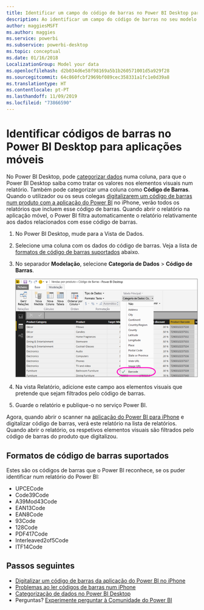 ```yaml
---
title: Identificar um campo do código de barras no Power BI Desktop para as aplicações móveis
description: Ao identificar um campo do código de barras no seu modelo do Power BI Desktop, pode filtrar automaticamente os dados dos códigos de barras na aplicação do Power BI do seu iPhone.
author: maggiesMSFT
ms.author: maggies
ms.service: powerbi
ms.subservice: powerbi-desktop
ms.topic: conceptual
ms.date: 01/16/2018
LocalizationGroup: Model your data
ms.openlocfilehash: d2b034d6e58f98169a5b1b260571001d5a929f28
ms.sourcegitcommit: 64c860fcbf2969bf089cec358331a1fc1e0d39a8
ms.translationtype: HT
ms.contentlocale: pt-PT
ms.lasthandoff: 11/09/2019
ms.locfileid: "73866590"
---
```

# <a name="tag-barcodes-in-power-bi-desktop-for-the-mobile-apps"></a>Identificar códigos de barras no Power BI Desktop para aplicações móveis

No Power BI Desktop, pode [categorizar dados](desktop-data-categorization.md) numa coluna, para que o Power BI Desktop saiba como tratar os valores nos elementos visuais num relatório. Também pode categorizar uma coluna como **Código de Barras**. Quando o utilizador ou os seus colegas [digitalizarem um código de barras num produto com a aplicação do Power BI](consumer/mobile/mobile-apps-scan-barcode-iphone.md) no iPhone, verão todos os relatórios que incluem esse código de barras. Quando abrir o relatório na aplicação móvel, o Power BI filtra automaticamente o relatório relativamente aos dados relacionados com esse código de barras.

1. No Power BI Desktop, mude para a Vista de Dados.
2. Selecione uma coluna com os dados do código de barras. Veja a lista de [formatos de código de barras suportados](#supported-barcode-formats) abaixo.
3. No separador **Modelação**, selecione **Categoria de Dados** > **Código de Barras**.
   
    ![Lista de categorias de dados](media/desktop-mobile-barcodes/power-bi-desktop-barcode.png)
4. Na vista Relatório, adicione este campo aos elementos visuais que pretende que sejam filtrados pelo código de barras.
5. Guarde o relatório e publique-o no serviço Power BI.

Agora, quando abrir o scanner na [aplicação do Power BI para iPhone](consumer/mobile/mobile-iphone-app-get-started.md) e digitalizar código de barras, verá este relatório na lista de relatórios. Quando abrir o relatório, os respetivos elementos visuais são filtrados pelo código de barras do produto que digitalizou.

## <a name="supported-barcode-formats"></a>Formatos de código de barras suportados
Estes são os códigos de barras que o Power BI reconhece, se os puder identificar num relatório do Power BI: 

* UPCECode 
* Code39Code  
* A39Mod43Code 
* EAN13Code 
* EAN8Code  
* 93Code  
* 128Code 
* PDF417Code 
* Interleaved2of5Code 
* ITF14Code 

## <a name="next-steps"></a>Passos seguintes
* [Digitalizar um código de barras da aplicação do Power BI no iPhone](consumer/mobile/mobile-apps-scan-barcode-iphone.md)
* [Problemas ao ler códigos de barras num iPhone](consumer/mobile/mobile-apps-scan-barcode-iphone.md#issues-with-scanning-a-barcode)
* [Categorização de dados no Power BI Desktop](desktop-data-categorization.md)  
* Perguntas? [Experimente perguntar à Comunidade do Power BI](https://community.powerbi.com/)


